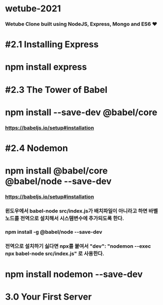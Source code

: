 # wetube-2021
### Wetube Clone built using NodeJS, Express, Mongo and ES6 ❤
 
# #2.1 Installing Express
# npm install express

# #2.3 The Tower of Babel
# npm install --save-dev @babel/core
### https://babeljs.io/setup#installation

# #2.4 Nodemon
# npm install @babel/core @babel/node --save-dev
### https://babeljs.io/setup#installation
### 윈도우에서 babel-node src/index.js가 배치파일이 아니라고 하면 바벨노드를 전역으로 설치해서 시스템변수에 추가되도록 한다.
### npm install -g @babel/node --save-dev
### 전역으로 설치하기 싫다면 npx를 붙여서 "dev": "nodemon --exec npx babel-node src/index.js" 로 사용한다.

# npm install nodemon --save-dev

# 3.0 Your First Server